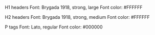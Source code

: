 H1 headers
Font: Brygada 1918, strong, large
Font color: #FFFFFF

H2 headers
Font: Brygada 1918, strong, medium
Font color: #FFFFFF

P tags
Font: Lato, regular
Font color: #000000

